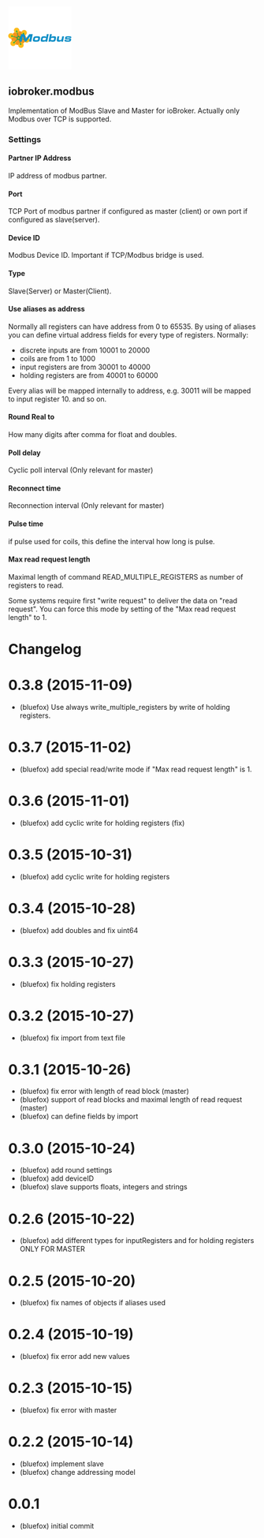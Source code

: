 ![Logo](admin/modbus.png)
## iobroker.modbus

Implementation of ModBus Slave and Master for ioBroker. Actually only Modbus over TCP is supported.

### Settings
#### Partner IP Address
IP address of modbus partner.

#### Port
TCP Port of modbus partner if configured as master (client) or own port if configured as slave(server).

#### Device ID
Modbus Device ID. Important if TCP/Modbus bridge is used.

#### Type
Slave(Server) or Master(Client).

#### Use aliases as address
Normally all registers can have address from 0 to 65535. By using of aliases you can define virtual address fields for every type of registers. Normally:
- discrete inputs are from 10001 to 20000
- coils are from 1 to 1000
- input registers are from 30001 to 40000
- holding registers are from 40001 to 60000

Every alias will be mapped internally to address, e.g. 30011 will be mapped to input register 10. and so on.
 
#### Round Real to
How many digits after comma for float and doubles.

#### Poll delay
Cyclic poll interval (Only relevant for master)

#### Reconnect time
Reconnection interval (Only relevant for master)

#### Pulse time
if pulse used for coils, this define the interval how long is pulse.

#### Max read request length
Maximal length of command READ_MULTIPLE_REGISTERS as number of registers to read. 

Some systems require first "write request" to deliver the data on "read request".
You can force this mode by setting of the "Max read request length" to 1.

# Changelog
# 0.3.8 (2015-11-09) 
* (bluefox) Use always write_multiple_registers by write of holding registers.

# 0.3.7 (2015-11-02) 
* (bluefox) add special read/write mode if "Max read request length" is 1.

# 0.3.6 (2015-11-01) 
* (bluefox) add cyclic write for holding registers (fix)

# 0.3.5 (2015-10-31) 
* (bluefox) add cyclic write for holding registers

# 0.3.4 (2015-10-28) 
* (bluefox) add doubles and fix uint64

# 0.3.3 (2015-10-27) 
* (bluefox) fix holding registers

# 0.3.2 (2015-10-27) 
* (bluefox) fix import from text file

# 0.3.1 (2015-10-26) 
* (bluefox) fix error with length of read block (master)
* (bluefox) support of read blocks and maximal length of read request (master)
* (bluefox) can define fields by import

# 0.3.0 (2015-10-24) 
* (bluefox) add round settings
* (bluefox) add deviceID
* (bluefox) slave supports floats, integers and strings

# 0.2.6 (2015-10-22)
* (bluefox) add different types for inputRegisters and for holding registers ONLY FOR MASTER

# 0.2.5 (2015-10-20)
* (bluefox) fix names of objects if aliases used

# 0.2.4 (2015-10-19)
* (bluefox) fix error add new values

# 0.2.3 (2015-10-15)
* (bluefox) fix error with master

# 0.2.2 (2015-10-14)
* (bluefox) implement slave
* (bluefox) change addressing model

# 0.0.1
* (bluefox) initial commit
